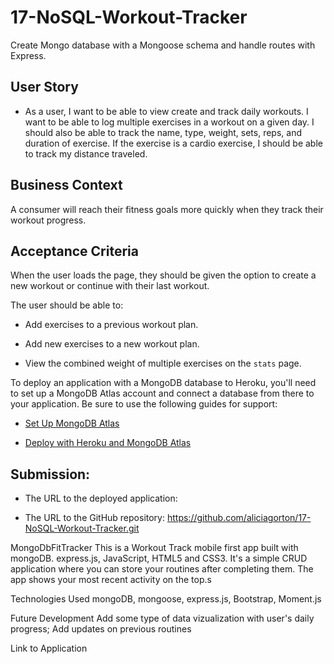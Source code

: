 # 17-NoSQL-Workout-Tracker

Create Mongo database with a Mongoose schema and handle routes with Express.

## User Story

* As a user, I want to be able to view create and track daily workouts. I want to be able to log multiple exercises in a workout on a given day. I should also be able to track the name, type, weight, sets, reps, and duration of exercise. If the exercise is a cardio exercise, I should be able to track my distance traveled.

## Business Context

A consumer will reach their fitness goals more quickly when they track their workout progress.

## Acceptance Criteria

When the user loads the page, they should be given the option to create a new workout or continue with their last workout.

The user should be able to:

  * Add exercises to a previous workout plan.

  * Add new exercises to a new workout plan.

  * View the combined weight of multiple exercises on the `stats` page.

To deploy an application with a MongoDB database to Heroku, you'll need to set up a MongoDB Atlas account and connect a database from there to your application. Be sure to use the following guides for support:

  * [Set Up MongoDB Atlas](../04-Important/MongoAtlas-Setup.md)

  * [Deploy with Heroku and MongoDB Atlas](../04-Important/MongoAtlas-Deploy.md)

## Submission:

* The URL to the deployed application:

* The URL to the GitHub repository: https://github.com/aliciagorton/17-NoSQL-Workout-Tracker.git


MongoDbFitTracker
This is a Workout Track mobile first app built with mongoDB. express.js, JavaScript, HTML5 and CSS3. It's a simple CRUD application where you can store your routines after completing them. The app shows your most recent activity on the top.s

Technologies Used
mongoDB, mongoose, express.js, Bootstrap, Moment.js

Future Development
Add some type of data vizualization with user's daily progress; Add updates on previous routines

Link to Application